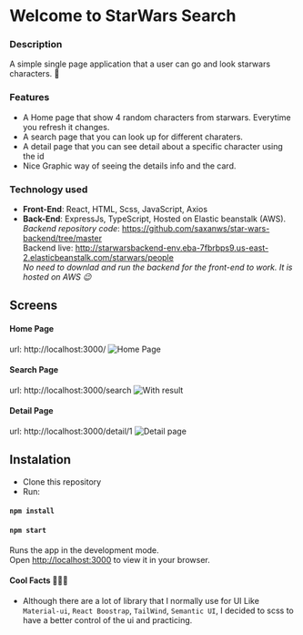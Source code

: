 # Welcome to StarWars Search
### Description
A simple single page application that a user can go and look starwars characters. 🚀


### Features 
- A Home page that show 4 random characters from starwars. Everytime you refresh it changes.
- A search page that you can look up for different charaters.
- A detail page that you can see detail about a specific character using the id
- Nice Graphic way of seeing the details info and the card.

### Technology used 
- **Front-End**: React, HTML, Scss, JavaScript, Axios
- **Back-End**: ExpressJs, TypeScript, Hosted on Elastic beanstalk (AWS). <br />
*Backend repository code*: https://github.com/saxanws/star-wars-backend/tree/master
<br /> Backend live: http://starwarsbackend-env.eba-7fbrbps9.us-east-2.elasticbeanstalk.com/starwars/people
<br /> *No need to downlad and run the backend for the front-end to work. It is hosted on AWS 😉*

## Screens
#### Home Page
url: http://localhost:3000/
![Home Page](https://images2.imgbox.com/49/cc/Az25WITU_o.png "Home Page")

#### Search Page
url: http://localhost:3000/search
![With result](https://images2.imgbox.com/a8/e7/Xcrovb7u_o.png "With result")

#### Detail Page
url: http://localhost:3000/detail/1
![Detail page](https://images2.imgbox.com/f6/9c/kxcGF672_o.png "Detail page")

## Instalation
- Clone this repository
- Run:
#### `npm install`
#### `npm start`

Runs the app in the development mode.\
Open [http://localhost:3000](http://localhost:3000) to view it in your browser.

#### Cool Facts 🤷🏽‍♂️
- Although there are a lot of library that I normally use for UI Like `Material-ui`, `React Boostrap`, `TailWind`, `Semantic UI`, I decided to scss to have a better control of the ui and practicing.
